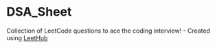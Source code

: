 # DSA_Sheet
Collection of LeetCode questions to ace the coding interview! - Created using [LeetHub](https://github.com/QasimWani/LeetHub)
